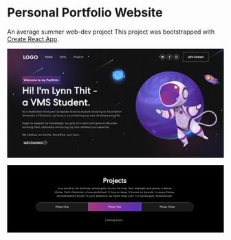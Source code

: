 # Personal Portfolio Website

An average summer web-dev project
This project was bootstrapped with [Create React App](https://github.com/facebook/create-react-app).

![App Screenshot](https://github.com/LynnT-2003/my-portfolio-app/blob/main/my-portfolio-app/src/assets/img/1.png?raw=true)

![App Screenshot](https://github.com/LynnT-2003/my-portfolio-app/blob/main/my-portfolio-app/src/assets/img/5.png?raw=true)
